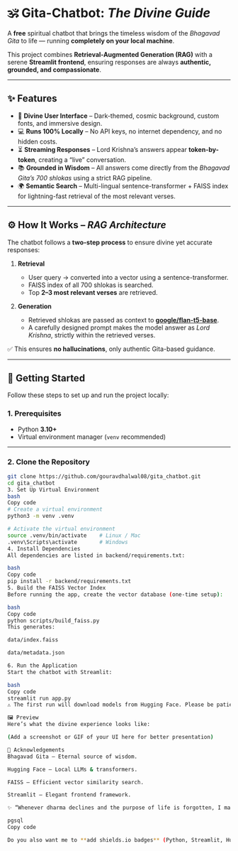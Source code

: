 # 🕉️ Gita-Chatbot: *The Divine Guide*  

A **free** spiritual chatbot that brings the timeless wisdom of the *Bhagavad Gita* to life — running **completely on your local machine**.  

This project combines **Retrieval-Augmented Generation (RAG)** with a serene **Streamlit frontend**, ensuring responses are always **authentic, grounded, and compassionate**.  

---

## ✨ Features  

- 🎨 **Divine User Interface** – Dark-themed, cosmic background, custom fonts, and immersive design.  
- 💻 **Runs 100% Locally** – No API keys, no internet dependency, and no hidden costs.  
- ⏳ **Streaming Responses** – Lord Krishna’s answers appear **token-by-token**, creating a “live” conversation.  
- 📚 **Grounded in Wisdom** – All answers come directly from the *Bhagavad Gita’s 700 shlokas* using a strict RAG pipeline.  
- 🌍 **Semantic Search** – Multi-lingual sentence-transformer + FAISS index for lightning-fast retrieval of the most relevant verses.  

---

## ⚙️ How It Works – *RAG Architecture*  

The chatbot follows a **two-step process** to ensure divine yet accurate responses:  

1. **Retrieval**  
   - User query → converted into a vector using a sentence-transformer.  
   - FAISS index of all 700 shlokas is searched.  
   - Top **2–3 most relevant verses** are retrieved.  

2. **Generation**  
   - Retrieved shlokas are passed as context to **[google/flan-t5-base](https://huggingface.co/google/flan-t5-base)**.  
   - A carefully designed prompt makes the model answer as *Lord Krishna*, strictly within the retrieved verses.  

✅ This ensures **no hallucinations**, only authentic Gita-based guidance.  

---

## 🚀 Getting Started  

Follow these steps to set up and run the project locally:  

### 1. Prerequisites  
- Python **3.10+**  
- Virtual environment manager (`venv` recommended)  

---

### 2. Clone the Repository  
```bash
git clone https://github.com/gouravdhalwal08/gita_chatbot.git
cd gita_chatbot
3. Set Up Virtual Environment
bash
Copy code
# Create a virtual environment
python3 -m venv .venv  

# Activate the virtual environment
source .venv/bin/activate    # Linux / Mac
.venv\Scripts\activate       # Windows
4. Install Dependencies
All dependencies are listed in backend/requirements.txt:

bash
Copy code
pip install -r backend/requirements.txt
5. Build the FAISS Vector Index
Before running the app, create the vector database (one-time setup):

bash
Copy code
python scripts/build_faiss.py
This generates:

data/index.faiss

data/metadata.json

6. Run the Application
Start the chatbot with Streamlit:

bash
Copy code
streamlit run app.py
⚠️ The first run will download models from Hugging Face. Please be patient.

🖼️ Preview
Here’s what the divine experience looks like:

(Add a screenshot or GIF of your UI here for better presentation)

🙏 Acknowledgements
Bhagavad Gita – Eternal source of wisdom.

Hugging Face – Local LLMs & transformers.

FAISS – Efficient vector similarity search.

Streamlit – Elegant frontend framework.

✨ “Whenever dharma declines and the purpose of life is forgotten, I manifest myself to protect the good, to destroy evil, and to re-establish dharma.” – Bhagavad Gita (4.7–8)

pgsql
Copy code

Do you also want me to **add shields.io badges** (Python, Streamlit, Hugging Face, FAISS) at the to
